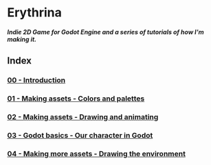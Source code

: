 # Erythrina
##### Indie 2D Game for Godot Engine and a series of tutorials of how I'm making it.


## Index
### [00 - Introduction](doc/00_introduction.md)
### [01 - Making assets - Colors and palettes](doc/01_making_assets.md)
### [02 - Making assets - Drawing and animating](doc/02_making_assets.md)
### [03 - Godot basics - Our character in Godot](doc/03_our_character_in_godot.md)
### [04 - Making more assets - Drawing the environment](doc/04_drawing_the_environment.md)
